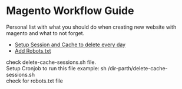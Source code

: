 # Magento Workflow Guide
Personal list with what you should do when creating new website with magento and what to not forget.


<div class="directory">
	<ul>
		<li><a href="#session-setup">Setup Session and Cache to delete every day</a></li>
		<li><a href="#add-robots"> Add Robots.txt</a></li>
	</ul>
</div>


<div id="session-setup">
check delete-cache-sessions.sh file.</br>
Setup Cronjob to run this file example: sh /dir-parth/delete-cache-sessions.sh
</div>


<div id="add-robots">
 check for robots.txt file
</div>

